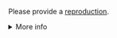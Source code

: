 Please provide a [reproduction](https://bits-ui.com/repro).

<details>
<summary>More info</summary>

### Why do I need to provide a reproduction?

This project is maintained by a very small team, and we simply don't have the bandwidth to investigate issues that we can't easily replicate. Reproductions enable us to fix issues faster and more efficiently. If you care about getting your issue resolved, providing a reproduction is the best way to do that.

### I've provided a reproduction - what happens now?

Once a reproduction is provided, we'll remove the `needs reproduction` label and review the issue to determine how to resolve it. If we can confirm it's a bug, we'll label it as such and prioritize it based on its severity.

If `needs reproduction` labeled issues don't receive any activity (e.g., a comment with a reproduction link), they'll be closed. Feel free to comment with a reproduction at any time and the issue will be reopened.

### How can I create a reproduction?

You can use [this template](https://bits-ui.com/repro) to create a minimal reproduction. You can also link to a GitHub repository with the reproduction.

Please ensure that the reproduction is as **minimal** as possible. If there is a ton of custom logic in your reproduction, it is difficult to determine if the issue is with your code or with the library. The more minimal the reproduction, the more likely it is that we'll be able to assist.

You might also find these other articles interesting and/or helpful:

- [The Importance of Reproductions](https://antfu.me/posts/why-reproductions-are-required)
- [How to Generate a Minimal, Complete, and Verifiable Example](https://stackoverflow.com/help/mcve)

</details>
